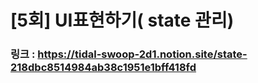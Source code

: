 # [5회] UI표현하기( state 관리)

### 링크 : https://tidal-swoop-2d1.notion.site/state-218dbc8514984ab38c1951e1bff418fd
